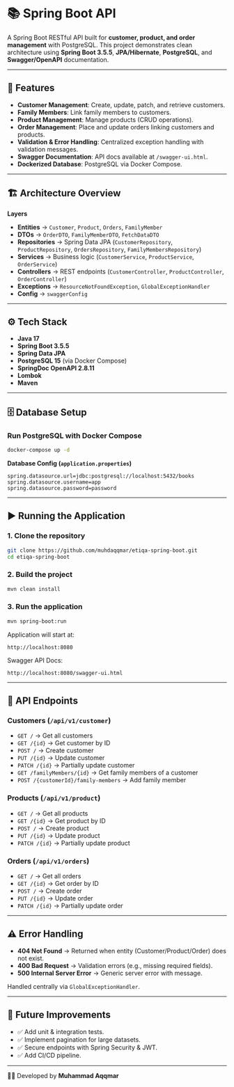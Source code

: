 # 📚 Spring Boot API

A Spring Boot RESTful API built for **customer, product, and order management** with PostgreSQL. This project demonstrates clean architecture using **Spring Boot 3.5.5**, **JPA/Hibernate**, **PostgreSQL**, and **Swagger/OpenAPI** documentation.

---

## 🚀 Features
- **Customer Management**: Create, update, patch, and retrieve customers.
- **Family Members**: Link family members to customers.
- **Product Management**: Manage products (CRUD operations).
- **Order Management**: Place and update orders linking customers and products.
- **Validation & Error Handling**: Centralized exception handling with validation messages.
- **Swagger Documentation**: API docs available at `/swagger-ui.html`.
- **Dockerized Database**: PostgreSQL via Docker Compose.

---

## 🏗 Architecture Overview

**Layers**
- **Entities** → `Customer`, `Product`, `Orders`, `FamilyMember`
- **DTOs** → `OrderDTO`, `FamilyMemberDTO`, `FetchDataDTO`
- **Repositories** → Spring Data JPA (`CustomerRepository`, `ProductRepository`, `OrdersRepository`, `FamilyMembersRepository`)
- **Services** → Business logic (`CustomerService`, `ProductService`, `OrderService`)
- **Controllers** → REST endpoints (`CustomerController`, `ProductController`, `OrderController`)
- **Exceptions** → `ResourceNotFoundException`, `GlobalExceptionHandler`
- **Config** → `swaggerConfig`

---

## ⚙️ Tech Stack
- **Java 17**
- **Spring Boot 3.5.5**
- **Spring Data JPA**
- **PostgreSQL 15** (via Docker Compose)
- **SpringDoc OpenAPI 2.8.11**
- **Lombok**
- **Maven**

---

## 🗄 Database Setup

### Run PostgreSQL with Docker Compose
```bash
docker-compose up -d
```

**Database Config (`application.properties`)**
```properties
spring.datasource.url=jdbc:postgresql://localhost:5432/books
spring.datasource.username=app
spring.datasource.password=password
```

---

## ▶️ Running the Application

### 1. Clone the repository
```bash
git clone https://github.com/muhdaqqmar/etiqa-spring-boot.git
cd etiqa-spring-boot
```

### 2. Build the project
```bash
mvn clean install
```

### 3. Run the application
```bash
mvn spring-boot:run
```

Application will start at:
```
http://localhost:8080
```

Swagger API Docs:
```
http://localhost:8080/swagger-ui.html
```

---

## 📖 API Endpoints

### Customers (`/api/v1/customer`)
- `GET /` → Get all customers
- `GET /{id}` → Get customer by ID
- `POST /` → Create customer
- `PUT /{id}` → Update customer
- `PATCH /{id}` → Partially update customer
- `GET /familyMembers/{id}` → Get family members of a customer
- `POST /{customerId}/family-members` → Add family member

### Products (`/api/v1/product`)
- `GET /` → Get all products
- `GET /{id}` → Get product by ID
- `POST /` → Create product
- `PUT /{id}` → Update product
- `PATCH /{id}` → Partially update product

### Orders (`/api/v1/orders`)
- `GET /` → Get all orders
- `GET /{id}` → Get order by ID
- `POST /` → Create order
- `PUT /{id}` → Update order
- `PATCH /{id}` → Partially update order

---

## ⚠️ Error Handling
- **404 Not Found** → Returned when entity (Customer/Product/Order) does not exist.
- **400 Bad Request** → Validation errors (e.g., missing required fields).
- **500 Internal Server Error** → Generic server error with message.

Handled centrally via `GlobalExceptionHandler`.

---

## 🔮 Future Improvements
- ✅ Add unit & integration tests.
- ✅ Implement pagination for large datasets.
- ✅ Secure endpoints with Spring Security & JWT.
- ✅ Add CI/CD pipeline.

---

👨‍💻 Developed by **Muhammad Aqqmar**

